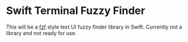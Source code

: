 # Swift Terminal Fuzzy Finder

This will be a [fzf] style text UI fuzzy finder library in Swift. Currently not a library and not ready for use.

[fzf]: https://github.com/junegunn/fzf

